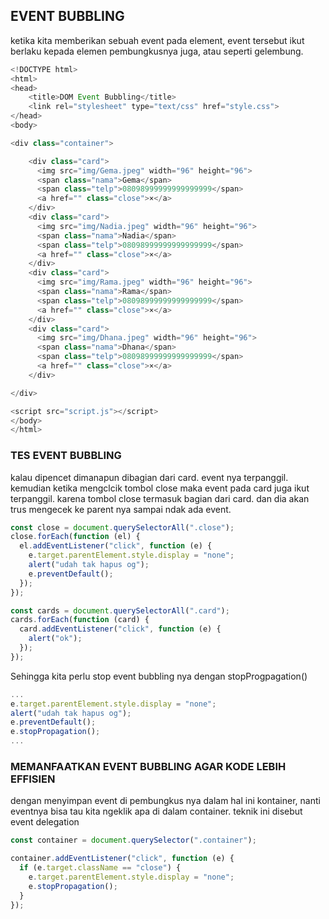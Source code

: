 ## EVENT BUBBLING
ketika kita memberikan sebuah event pada element, event tersebut ikut berlaku kepada elemen pembungkusnya juga, atau seperti gelembung.

```js
<!DOCTYPE html>
<html>
<head>
    <title>DOM Event Bubbling</title>
    <link rel="stylesheet" type="text/css" href="style.css">
</head>
<body>

<div class="container">

    <div class="card">
      <img src="img/Gema.jpeg" width="96" height="96">
      <span class="nama">Gema</span>
      <span class="telp">08098999999999999999</span>
      <a href="" class="close">×</a>
    </div> 
    <div class="card">
      <img src="img/Nadia.jpeg" width="96" height="96">
      <span class="nama">Nadia</span>
      <span class="telp">08098999999999999999</span>
      <a href="" class="close">×</a>
    </div> 
    <div class="card">
      <img src="img/Rama.jpeg" width="96" height="96">
      <span class="nama">Rama</span>
      <span class="telp">08098999999999999999</span>
      <a href="" class="close">×</a>
    </div> 
    <div class="card">
      <img src="img/Dhana.jpeg" width="96" height="96">
      <span class="nama">Dhana</span>
      <span class="telp">08098999999999999999</span>
      <a href="" class="close">×</a>
    </div> 

</div>

<script src="script.js"></script>
</body>
</html>
```

### TES EVENT BUBBLING
kalau dipencet dimanapun dibagian dari card. event nya terpanggil. kemudian ketika mengclcik tombol close maka event pada card juga ikut terpanggil. karena tombol close termasuk bagian dari card. dan dia akan trus mengecek ke parent nya sampai ndak ada event. 
```js
const close = document.querySelectorAll(".close");
close.forEach(function (el) {
  el.addEventListener("click", function (e) {
    e.target.parentElement.style.display = "none";
    alert("udah tak hapus og");
    e.preventDefault();
  });
});

const cards = document.querySelectorAll(".card");
cards.forEach(function (card) {
  card.addEventListener("click", function (e) {
    alert("ok");
  });
});
```

Sehingga kita perlu stop event bubbling nya dengan stopProgpagation()
```js
...
e.target.parentElement.style.display = "none";
alert("udah tak hapus og");
e.preventDefault();
e.stopPropagation();
...
```

### MEMANFAATKAN EVENT BUBBLING AGAR KODE LEBIH EFFISIEN
dengan menyimpan event di pembungkus nya dalam hal ini kontainer, nanti eventnya bisa tau kita ngeklik apa di dalam container. teknik ini disebut event delegation
```js
const container = document.querySelector(".container");

container.addEventListener("click", function (e) {
  if (e.target.className == "close") {
    e.target.parentElement.style.display = "none";
    e.stopPropagation();
  }
});
```